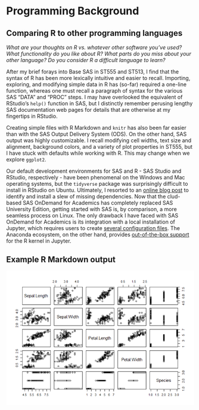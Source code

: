 Programming Background
================

## Comparing R to other programming languages

*What are your thoughts on R vs. whatever other software you’ve used?
What functionality do you like about R? What parts do you miss about
your other language? Do you consider R a difficult language to learn?*

After my brief forays into Base SAS in ST555 and ST513, I find that the
syntax of R has been more lexically intuitive and easier to recall.
Importing, exploring, and modifying simple data in R has (so-far)
required a one-line function, whereas one must recall a paragraph of
syntax for the various SAS “DATA” and “PROC” steps. I may have
overlooked the equivalent of RStudio’s `help()` function in SAS, but I
distinctly remember perusing lengthy SAS documentation web pages for
details that are otherwise at my fingertips in RStudio.

Creating simple files with R Markdown and `knitr` has also been far
easier than with the SAS Output Delivery System (ODS). On the other
hand, SAS output was highly customizable. I recall modifying cell
widths, text size and alignment, background colors, and a variety of
plot properties in ST555, but I have stuck with defaults while working
with R. This may change when we explore `ggplot2`.

Our default development environments for SAS and R - SAS Studio and
RStudio, respectively - have been phenomenal on the Windows and Mac
operating systems, but the `tidyverse` package was surprisingly
difficult to install in RStudio on Ubuntu. Ultimately, I resorted to an
[online blog
post](https://blog.zenggyu.com/en/post/2018-01-29/installing-r-r-packages-e-g-tidyverse-and-rstudio-on-ubuntu-linux/)
to identify and install a slew of missing dependencies. Now that the
clud-based SAS OnDemand for Academics has completely replaced SAS
University Edition, getting started with SAS is, by comparison, a more
seamless process on Linux. The only drawback I have faced with SAS
OnDemand for Academics is its integration with a local installation of
Jupyter, which requires users to create [several configuration
files](https://support.sas.com/ondemand/saspy.html). The Anaconda
ecosystem, on the other hand, provides [out-of-the-box
support](https://docs.anaconda.com/anaconda/navigator/tutorials/r-lang/)
for the R kernel in Jupyter.

## Example R Markdown output

![](../images/pressure-1.png)<!-- -->
